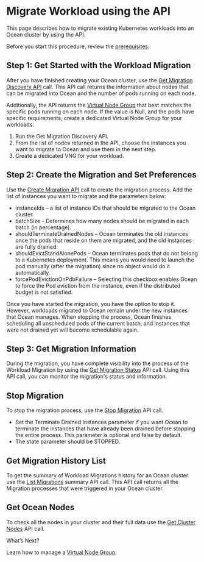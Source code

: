 # Migrate Workload using the API

This page describes how to migrate existing Kubernetes workloads into an Ocean cluster by using the API.

Before you start this procedure, review the [prerequisites](ocean/tutorials/migrate-workload?id=prerequisites).

## Step 1: Get Started with the Workload Migration

After you have finished creating your Ocean cluster, use the [Get Migration Discovery API](https://docs.spot.io/api/#operation/oceanAwsGetMigrationDiscovery) call. This API call returns the information about nodes that can be migrated into Ocean and the number of pods running on each node.

Additionally, the API returns the [Virtual Node Group](ocean/features/vngs/?id=virtual-node-groups) that best matches the specific pods running on each node. If the value is Null, and the pods have specific requirements, create a dedicated Virtual Node Group for your workloads.

1. Run the Get Migration Discovery API.
2. From the list of nodes returned in the API, choose the instances you want to migrate to Ocean and use them in the next step.
3. Create a dedicated VNG for your workload.

## Step 2: Create the Migration and Set Preferences

Use the [Create Migration API](https://docs.spot.io/api/#operation/oceanAwsPostMigration) call to create the migration process. Add the list of instances you want to migrate and the parameters below:    
* instanceIds – a list of instance IDs that should be migrated to the Ocean cluster.
* batchSize - Determines how many nodes should be migrated in each batch (in percentage).
* shouldTerminateDrainedNodes – Ocean terminates the old instances once the pods that reside on them are migrated, and the old instances are fully drained.
* shouldEvictStandAlonePods – Ocean terminates pods that do not belong to a Kubernetes deployment. This means you would need to launch the pod manually (after the migration) since no object would do it automatically.
* forcePodEvictionOnPdbFailure – Selecting this checkbox enables Ocean to force the Pod eviction from the instance, even if the distributed budget is not satisfied.

Once you have started the migration, you have the option to stop it. However, workloads migrated to Ocean remain under the new instances that Ocean manages. When stopping the process, Ocean finishes scheduling all unscheduled pods of the current batch, and instances that were not drained yet will become schedulable again. 

## Step 3: Get Migration Information

During the migration, you have complete visibility into the process of the Workload Migration by using the [Get Migration Status](https://docs.spot.io/api/#operation/oceanAwsGetMigrationStatus) API call. Using this API call, you can monitor the migration's status and information.

## Stop Migration

To stop the migration process, use the [Stop Migration](https://docs.spot.io/api/#operation/oceanAwsPutMigration) API call.  

* Set the Terminate Drained Instances parameter if you want Ocean to terminate the instances that have already been drained before stopping the entire process. This parameter is optional and false by default.
* The state parameter should be STOPPED.

## Get Migration History List
To get the summary of Workload Migrations history for an Ocean cluster use the [List Migrations](https://docs.spot.io/api/#operation/oceanAwsGetMigrations) summary API call.
This API call returns all the Migration processes that were triggered in your Ocean cluster.

## Get Ocean Nodes

To check all the nodes in your cluster and their full data use the [Get Cluster Nodes](https://docs.spot.io/api/#operation/oceanAwsGetNodes) API call.

What’s Next?

Learn how to manage a [Virtual Node Group](https://docs.spot.io/ocean/tutorials/manage-virtual-node-groups).
